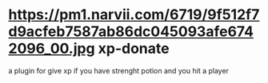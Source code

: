 # https://pm1.narvii.com/6719/9f512f7d9acfeb7587ab86dc045093afe6742096_00.jpg xp-donate
a plugin for give xp if you have strenght potion and you hit a player
